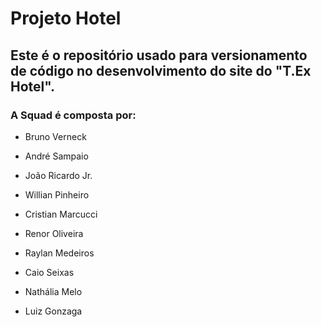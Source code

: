 # Projeto Hotel

## Este é o repositório usado para versionamento de código no desenvolvimento do site do "T.Ex Hotel".

### A Squad é composta por:

- Bruno Verneck

- André Sampaio

- João Ricardo Jr.

- Willian Pinheiro 

- Cristian Marcucci 

- Renor Oliveira

- Raylan Medeiros

- Caio Seixas

- Nathália Melo

- Luiz Gonzaga
